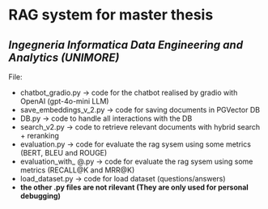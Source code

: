 # RAG system for master thesis
## *Ingegneria Informatica Data Engineering and Analytics (UNIMORE)*

File:
- chatbot_gradio.py ->  code for the chatbot realised by gradio with OpenAI (gpt-4o-mini LLM)
- save_embeddings_v_2.py -> code for saving documents in PGVector DB
- DB.py -> code to handle all interactions with the DB
- search_v2.py -> code to retrieve relevant documents with hybrid search + reranking
- evaluation.py -> code for evaluate the rag sysem using some metrics (BERT, BLEU and ROUGE)
- evaluation_with_ @.py -> code for evaluate the rag sysem using some metrics (RECALL@K and MRR@K)
- load_dataset.py -> code for load dataset (questions/answers)
- **the other .py files are not rilevant (They are only used for personal debugging)**

